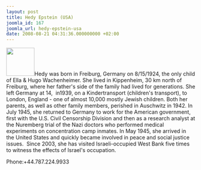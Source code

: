 ```yaml
---
layout: post
title: Hedy Epstein (USA)
joomla_id: 167
joomla_url: hedy-epstein-usa
date: 2008-08-21 04:31:36.000000000 +02:00
---
```

<img src="http://www.freegaza.org/uploads/passengers/file_88f2f8205b_Hedy_Epstein.jpg" width="75" />Hedy was born in Freiburg, Germany on 8/15/1924, the only child of Ella &amp; Hugo Wachenheimer. She lived in Kippenheim, 30 km north of Freiburg, where her father\'s side of the family had lived for generations. She left Germany at 14,&nbsp; in1939, on a Kindertransport (children\'s transport), to London, England - one of almost 10,000 mostly Jewish children. Both her parents, as well as other family members, perished in Auschwitz in 1942. In July 1945, she returned to Germany to work for the American government, first with the U.S. Civil Censorship Division and then as a research analyst at the Nuremberg trial of the Nazi doctors who performed medical experiments on concentration camp inmates. In May 1945, she arrived in the United States and quickly became involved in peace and social justice issues.&nbsp; Since 2003, she has visited Israeli-occupied West Bank five times to witness the effects of Israel\'s occupation. <p><a href=""></a></p><p>Phone:+44.787.224.9933</p>
